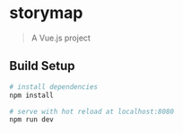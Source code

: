 # storymap

> A Vue.js project

## Build Setup

``` bash
# install dependencies
npm install

# serve with hot reload at localhost:8080
npm run dev

